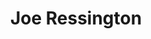 ---
avatar: /images/people/joe.jpg
avatar_small: /images/people/joe_small.jpg
bio: UK podcaster and FOSS advocate.
homepage: https://joeress.com/
instagram: null
linkedin: null
title: Joe Ressington
twitter: https://twitter.com/joeressington
type: host
username: joe
youtube: null
---